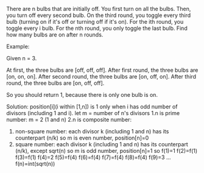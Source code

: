 There are n bulbs that are initially off. You first turn on all the bulbs. Then, you turn off every second bulb. On the third round, you toggle every third bulb (turning on if it's off or turning off if it's on). For the ith round, you toggle every i bulb. For the nth round, you only toggle the last bulb. Find how many bulbs are on after n rounds.

Example:

Given n = 3. 

At first, the three bulbs are [off, off, off].
After first round, the three bulbs are [on, on, on].
After second round, the three bulbs are [on, off, on].
After third round, the three bulbs are [on, off, off]. 

So you should return 1, because there is only one bulb is on.

Solution:
position[i](i within [1,n]) is 1 only when i has odd number of divisors (including 1 and i).
let m = number of n's divisors
1.n is prime number:
m = 2 (1 and n)
2.n is composite number:
1) non-square number:
each divisor k (including 1 and n) has its counterpart (n/k)
so m is even number, position[n]=0
2) square number:
each divisor k (including 1 and n) has its counterpart (n/k), except sqrt(n)
so m is odd number, position[n]=1
so
f(1)=1
f(2)=f(1)
f(3)=f(1)
f(4)=2
f(5)=f(4)
f(6)=f(4)
f(7)=f(4)
f(8)=f(4)
f(9)=3
...
f(n)=int(sqrt(n))